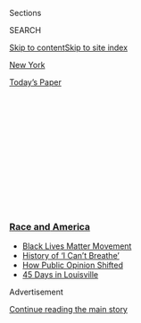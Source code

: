 <div id="app">

<div>

<div>

<div>

<div class="NYTAppHideMasthead css-1q2w90k e1suatyy0">

<div class="section css-ui9rw0 e1suatyy2">

<div class="css-eph4ug er09x8g0">

<div class="css-6n7j50">

</div>

<span class="css-1dv1kvn">Sections</span>

<div class="css-10488qs">

<span class="css-1dv1kvn">SEARCH</span>

</div>

[Skip to content](#site-content)[Skip to site index](#site-index)

</div>

<div id="masthead-section-label" class="css-1wr3we4 eaxe0e00">

[New
York](https://www.nytimes3xbfgragh.onion/section/nyregion)

</div>

<div class="css-10698na e1huz5gh0">

</div>

</div>

<div id="masthead-bar-one" class="section hasLinks css-15hmgas e1csuq9d3">

<div class="css-uqyvli e1csuq9d0">

</div>

<div class="css-1uqjmks e1csuq9d1">

</div>

<div class="css-9e9ivx">

[](https://myaccount.nytimes3xbfgragh.onion/auth/login?response_type=cookie&client_id=vi)

</div>

<div class="css-1bvtpon e1csuq9d2">

[Today’s
Paper](https://www.nytimes3xbfgragh.onion/section/todayspaper)

</div>

</div>

</div>

</div>

<div data-aria-hidden="false">

<div id="site-content" data-role="main">

<div>

<div class="css-1aor85t" style="opacity:0.000000001;z-index:-1;visibility:hidden">

<div class="css-1hqnpie">

<div class="css-epjblv">

<span class="css-17xtcya">[New
York](/section/nyregion)</span><span class="css-x15j1o">|</span><span class="css-fwqvlz">Did
Floyd Protests Lead to a Virus Surge? Here’s What We
Know</span>

</div>

<div class="css-k008qs">

<div class="css-1iwv8en">

<span class="css-18z7m18"></span>

<div>

</div>

</div>

<span class="css-1n6z4y"></span>

<div class="css-1705lsu">

<div class="css-4xjgmj">

<div class="css-4skfbu" data-role="toolbar" data-aria-label="Social Media Share buttons, Save button, and Comments Panel with current comment count" data-testid="share-tools">

  - 
  - 
  - 
  - 
    
    <div class="css-6n7j50">
    
    </div>

  - 
  - 

</div>

</div>

</div>

</div>

</div>

</div>

<div class="css-13pd83m">

<div class="css-l9svim">

### [<span class="css-pa1jbp"><span class="css-1rxm0ex">Race and</span><span class="css-1rxm0ex"> America</span></span>](https://www.nytimes3xbfgragh.onion/news-event/george-floyd-protests-minneapolis-new-york-los-angeles?name=styln-george-floyd&region=TOP_BANNER&variant=undefined&block=storyline_menu_recirc&action=click&pgtype=Article&impression_id=3c863890-e38b-11ea-9e28-3b2d4f74ce95)

  - <span class="css-ousu42">[Black Lives Matter
    Movement](https://www.nytimes3xbfgragh.onion/interactive/2020/07/03/us/george-floyd-protests-crowd-size.html?name=styln-george-floyd&region=TOP_BANNER&variant=undefined&block=storyline_menu_recirc&action=click&pgtype=Article&impression_id=3c8686b0-e38b-11ea-9e28-3b2d4f74ce95)</span>
  - <span class="css-ousu42">[History of ‘I Can’t
    Breathe’](https://www.nytimes3xbfgragh.onion/interactive/2020/06/28/us/i-cant-breathe-police-arrest.html?name=styln-george-floyd&region=TOP_BANNER&variant=undefined&block=storyline_menu_recirc&action=click&pgtype=Article&impression_id=3c86adc0-e38b-11ea-9e28-3b2d4f74ce95)</span>
  - <span class="css-ousu42">[How Public Opinion
    Shifted](https://www.nytimes3xbfgragh.onion/interactive/2020/06/10/upshot/black-lives-matter-attitudes.html?name=styln-george-floyd&region=TOP_BANNER&variant=undefined&block=storyline_menu_recirc&action=click&pgtype=Article&impression_id=3c86adc1-e38b-11ea-9e28-3b2d4f74ce95)</span>
  - <span class="css-ousu42">[45 Days in
    Louisville](https://www.nytimes3xbfgragh.onion/interactive/2020/07/16/us/black-lives-matter-protests-louisville-breonna-taylor.html?name=styln-george-floyd&region=TOP_BANNER&variant=undefined&block=storyline_menu_recirc&action=click&pgtype=Article&impression_id=3c86adc2-e38b-11ea-9e28-3b2d4f74ce95)</span>

</div>

</div>

<div id="top-wrapper" class="css-1sy8kpn">

<div id="top-slug" class="css-l9onyx">

Advertisement

</div>

[Continue reading the main
story](#after-top)

<div class="ad top-wrapper" style="text-align:center;height:100%;display:block;min-height:250px">

<div id="top" class="place-ad" data-position="top" data-size-key="top">

</div>

</div>

<div id="after-top">

</div>

</div>

<div>

<div id="sponsor-wrapper" class="css-1hyfx7x">

<div id="sponsor-slug" class="css-19vbshk">

Supported by

</div>

[Continue reading the main
story](#after-sponsor)

<div id="sponsor" class="ad sponsor-wrapper" style="text-align:center;height:100%;display:block">

</div>

<div id="after-sponsor">

</div>

</div>

<div class="css-186x18t">

</div>

<div class="css-1vkm6nb ehdk2mb0">

# Did Floyd Protests Lead to a Virus Surge? Here’s What We Know

</div>

Epidemiologists have braced for a surge of coronavirus cases. But it has
not come yet.

<div class="css-79elbk" data-testid="photoviewer-wrapper">

<div class="css-z3e15g" data-testid="photoviewer-wrapper-hidden">

</div>

<div class="css-1a48zt4 ehw59r15" data-testid="photoviewer-children">

![<span class="css-16f3y1r e13ogyst0" data-aria-hidden="true">Protests
that drew thousands to New York’s streets in recent weeks have not led
to a surge of coronavirus infections, but health officials say one might
be on the
way.</span><span class="css-cnj6d5 e1z0qqy90" itemprop="copyrightHolder"><span class="css-1ly73wi e1tej78p0">Credit...</span><span><span>Demetrius
Freeman for The New York
Times</span></span></span>](https://static01.graylady3jvrrxbe.onion/images/2020/06/30/nyregion/00nyvirus-protests1/merlin_173138814_cd9f862d-4a26-47d5-b9f1-7bb40d6a3dc8-articleLarge.jpg?quality=75&auto=webp&disable=upscale)

</div>

</div>

<div class="css-18e8msd">

<div class="css-vp77d3 epjyd6m0">

<div class="css-hus3qt ey68jwv0" data-aria-hidden="true">

[![Joseph
Goldstein](https://static01.graylady3jvrrxbe.onion/images/2018/07/16/multimedia/author-joseph-goldstein/author-joseph-goldstein-thumbLarge.png
"Joseph Goldstein")](https://www.nytimes3xbfgragh.onion/by/joseph-goldstein)

</div>

<div class="css-1baulvz">

By [<span class="css-1baulvz last-byline" itemprop="name">Joseph
Goldstein</span>](https://www.nytimes3xbfgragh.onion/by/joseph-goldstein)

</div>

</div>

  - 
    
    <div class="css-ld3wwf e16638kd2">
    
    July 1,
    2020
    
    </div>

  - 
    
    <div class="css-4xjgmj">
    
    <div class="css-d8bdto" data-role="toolbar" data-aria-label="Social Media Share buttons, Save button, and Comments Panel with current comment count" data-testid="share-tools">
    
      - 
      - 
      - 
      - 
        
        <div class="css-6n7j50">
        
        </div>
    
      - 
      - 
    
    </div>
    
    </div>

</div>

</div>

<div class="section meteredContent css-1r7ky0e" name="articleBody" itemprop="articleBody">

<div class="css-1fanzo5 StoryBodyCompanionColumn">

<div class="css-53u6y8">

For more than two months, the authorities had been urging New Yorkers to
stay indoors and keep their distance from others. But after the police
killed George Floyd in Minneapolis, tens of thousands of New Yorkers
poured into the streets, day and night, to [protest police
brutality](https://www.nytimes3xbfgragh.onion/2020/07/20/us/politics/portland-federal-agents-trump.html)
and racism.

Epidemiologists braced for a surge of new [coronavirus
cases](https://www.nytimes3xbfgragh.onion/2020/07/21/health/coronavirus-infections-us.html).
But it has not come yet.

On May 27, the day before the protests began in New York City, some 754
Covid-19 cases were diagnosed, according to the city’s Department of
Health. That was the last time the city recorded more than 700 cases on
a single day.

By the end of the first week of protests, the city was recording
slightly more than 500 cases a day. By the end of the second week of
protests, the case counts were in the low 400s or high 300s a day.
They’ve continued to drop slightly. According to revised numbers the
city released on Wednesday, the last time New York City recorded more
than 300 cases was on June 23.

“We’ve been looking very closely at the number of positive cases every
day to see if there is an uptick in the context of the protests,” Ted
Long, executive director of the city’s contact tracing program, said.
“We have not seen that.”

</div>

</div>

<div class="css-1fanzo5 StoryBodyCompanionColumn">

<div class="css-53u6y8">

In interviews, several epidemiologists expressed either surprise or
relief, and offered theories for what occurred. This is what we know:

## The virus spread in New York City was already slowing down.

The lockdown enacted in March worked. By the end of May, when the
protests began, the virus was not as prevalent in New York as it had
been when the lockdown began.

“It seems we in New York City did achieve a substantial decrease in the
number of cases so that made the odds of encountering a case of Covid-19
in these protests quite low,” said Wafaa El-Sadr, an epidemiology
professor at Columbia University.

Exactly how low is tough to gauge. Throughout June, somewhere between
10,000 and 35,000 New Yorkers per day were tested. The percentage of
coronavirus tests in New York City consistently turning up positive
[declined](https://www1.nyc.gov/site/doh/covid/covid-19-data.page) in
June, from about 3 percent at the start to 2 percent. But New York City
has released little specific information about current hot spots or
clusters, or current infection rates among different age groups.

Some cities and states have made a point of testing demonstrators and
released their findings.

</div>

</div>

<div class="css-79elbk" data-testid="photoviewer-wrapper">

<div class="css-z3e15g" data-testid="photoviewer-wrapper-hidden">

</div>

<div class="css-1a48zt4 ehw59r15" data-testid="photoviewer-children">

![<span class="css-16f3y1r e13ogyst0" data-aria-hidden="true">Protests
over the killing of George Floyd brought thousands of young adults out
of the apartments they had been locked down in since March because of
the
virus.</span><span class="css-cnj6d5 e1z0qqy90" itemprop="copyrightHolder"><span class="css-1ly73wi e1tej78p0">Credit...</span><span>Byron
Smith for The New York
Times</span></span>](https://static01.graylady3jvrrxbe.onion/images/2020/06/30/nyregion/00nyvirus-protests2/merlin_173725254_a9b1371f-c9a6-450b-9be8-db1aabafb1fa-articleLarge.jpg?quality=75&auto=webp&disable=upscale)

</div>

</div>

<div class="css-1fanzo5 StoryBodyCompanionColumn">

<div class="css-53u6y8">

In Minnesota, an initiative that targeted demonstrators [found that 1.5
percent of
them](https://www.startribune.com/minnesota-virus-cases-decline-despite-mass-protest-fears/571421142/?refresh=true)
tested positive. In Massachusetts, [fewer than 3
percent](https://www.bostonglobe.com/2020/06/23/nation/baker-25-percent-protesters-tested-positive-coronavirus/)
of protesters did. A positive test does not necessarily mean a [person
is likely to still be
contagious](https://www.statnews.com/2020/06/08/viral-shedding-covid19-pcr-montreal-baby/);
people can continue to test positive for weeks after becoming ill and
starting to recover.

</div>

</div>

<div class="css-1fanzo5 StoryBodyCompanionColumn">

<div class="css-53u6y8">

In New York, Gov. Andrew M. Cuomo pledged in early June to [dedicate 15
testing
sites](https://www.nytimes3xbfgragh.onion/2020/06/07/world/coronavirus-updates-us-usa.html)
in the city exclusively to people who attended protests. But a state
Health Department spokesman said that data is not yet available.

Kitaw Demissie, an epidemiologist and dean of SUNY Downstate School of
Public Health in Brooklyn, said it was possible that in areas with
accelerating outbreaks — such as some southern and western states — the
mass demonstrations could well play a role in the spread of the virus.

## Outdoor transmission is more rare.

Conditions at the demonstrations may not have been conducive for
transmission, mainly because the protests occurred outdoors,
epidemiologists said.

The virus spreads far more
[easily](https://www.medrxiv.org/content/10.1101/2020.02.28.20029272v2.full.pdf)
indoors than outdoors, and close contact indoors is believed to be [the
main](https://www.medrxiv.org/content/10.1101/2020.04.04.20053058v1.full.pdf)
[driver of
transmission](https://wwwnc.cdc.gov/eid/article/26/6/20-0495_article),
epidemiologists say. [One
study](https://doi.org/10.1101/2020.02.28.20029272) based on a review of
110 cases in Japan found that the odds of transmission were 18.7 times
higher in closed environments — everything from fitness studios to tents
— than in open-air environments. Another study involving a review of
thousands of cases in China found [only a single
instance](https://www.medrxiv.org/content/10.1101/2020.04.04.20053058v1.full.pdf)
of outdoor transmission.

In Minnesota, where Mr. Floyd was killed, cases among young adults
climbed substantially over June. But officials said that [gatherings in
re-opened](https://www.twincities.com/2020/06/26/coronavirus-friday-update-cases-jump-by-493-as-five-more-minnesotans-die-of-covid-19/)
bars were partly to blame.

The virus [is
thought](https://www.cdc.gov/coronavirus/2019-ncov/prevent-getting-sick/how-covid-spreads.html)
to be spread primarily through the virus-laden droplets emitted when a
contagious person coughs, sneezes or talks. When outdoors, this
virus-laden air is more [quickly
diluted](https://www.nytimes3xbfgragh.onion/2020/05/15/us/coronavirus-what-to-do-outside.html)
and carried away than it would be in a poorly ventilated room. Because a
[certain quantity of
virus](https://www.statnews.com/2020/04/14/how-much-of-the-coronavirus-does-it-take-to-make-you-sick/)
is needed for an infectious dose, the dilution can make a significant
difference, epidemiologists say.

</div>

</div>

<div class="css-1fanzo5 StoryBodyCompanionColumn">

<div class="css-53u6y8">

Another potential factor: Demonstrators were often on the move, marching
at a brisk pace. That may have promoted dilution and also spaced people
out from each
other.

</div>

</div>

<div class="css-79elbk" data-testid="photoviewer-wrapper">

<div class="css-z3e15g" data-testid="photoviewer-wrapper-hidden">

</div>

<div class="css-1a48zt4 ehw59r15" data-testid="photoviewer-children">

<div class="css-1xdhyk6 erfvjey0">

<span class="css-1ly73wi e1tej78p0">Image</span>

<div class="css-zjzyr8">

<div data-testid="lazyimage-container" style="height:257.77777777777777px">

</div>

</div>

</div>

<span class="css-16f3y1r e13ogyst0" data-aria-hidden="true">Virus-laden
droplets — like the kind that are spewed when an infected person is
talking, singing, shouting or chanting — are thought to be the primary
way the coronavirus is
spread.</span><span class="css-cnj6d5 e1z0qqy90" itemprop="copyrightHolder"><span class="css-1ly73wi e1tej78p0">Credit...</span><span>Simbarashe
Cha for The New York Times</span></span>

</div>

</div>

<div class="css-1fanzo5 StoryBodyCompanionColumn">

<div class="css-53u6y8">

“This doesn’t say that being in a crowd is not risky,” said Howard
Markel, a physician and historian of medicine at the University of
Michigan who has written on past epidemics. He said that protesters in
New York may have just been “incredibly lucky.”

He noted that outdoor crowds can accelerate the spread of respiratory
viruses — [most notoriously during a war bond
parade](https://www.nytimes3xbfgragh.onion/2020/04/04/us/coronavirus-spanish-flu-philadelphia-pennsylvania.html)
in Philadelphia during the 1918 influenza pandemic.

## Most protesters wore masks.

New York City’s Health Department had gone so far as to urge protesters
not to chant or yell — which can increase the likelihood of transmission
— but to instead carry signs and consider bringing a drum.

But while that bit of advice went largely unheeded, most protesters
adhered to another: Wear a mask.

Carlos Polanco, 21, from Brooklyn, who protested for 22 or 23 days
straight, often out front at protests with a bullhorn, said that
organizers made a point of bringing extra masks and distributing them to
demonstrators. Mr. Polanco, a rising senior at Dartmouth College, said
that he tried to wear a mask except when he was delivering a speech or
leading chants — during which time he tried to keep his six feet of
distance from others, he said.

And many protesters complained when [police officers at protests did not
wear
masks](https://www.nytimes3xbfgragh.onion/2020/06/11/nyregion/nypd-face-masks-nyc-protests.html).

## We could still see a wave of infections tied to the protests.

Some scientists say it’s still too early to tell how much transmission
occurred at the demonstrations in New York. One reason is that many
protesters were young adults — a demographic in whom severe cases and
hospitalizations are less common. As a result, a rise in cases that
started within this demographic might remain undetected by public health
officials for longer.

</div>

</div>

<div class="css-1fanzo5 StoryBodyCompanionColumn">

<div class="css-53u6y8">

“We don’t know the impact. We’ll see that in the next two weeks,”
Florian Krammer, a virologist at the Icahn School of Medicine at Mount
Sinai, said in an interview last week.

Moreover, city officials have instructed contact tracers not to ask new
Covid-19 patients if they attended protests, according [to a report in
The
City](https://www.thecity.nyc/coronavirus/2020/6/14/21290963/nyc-covid-19-trackers-skipping-floyd-protest-questions-even-amid-fears-of-new-wave),
a nonprofit news organization.

And the protests continue. Hundreds gathered [at City Hall
Park](https://www.nytimes3xbfgragh.onion/2020/07/22/nyregion/occupy-city-hall-protest-nypd.html)
over the past week, [to demand deep
cuts](https://www.nytimes3xbfgragh.onion/2020/06/28/nyregion/occupy-city-hall-nyc.html)
to the New York Police Department budget. Some protesters are camping
out in sleeping bags or under tarps. The gathering is drawing some
comparisons to the Occupy Wall Street encampment at nearby Zuccotti Park
in 2011. Rarely remembered, a vicious cough, called “[Zuccotti
lung](https://www.nytimes3xbfgragh.onion/2020/06/28/nyregion/occupy-city-hall-nyc.html),”
circulated around that encampment.

So far there has been no clear increase in patients in emergency rooms
complaining of pneumonia or flu-like symptoms — a metric the city’s
Health Department tracks as an early warning system for Covid-19
transmission.

But public health experts cautioned against drawing too much reassurance
from New York’s experience. “Like most every other aspect of this
pandemic the most predictable thing is the unpredictability,” said
Professor Markel, the historian and physician from the University of
Michigan.

</div>

</div>

</div>

<div>

</div>

<div>

</div>

<div>

</div>

<div>

<div id="bottom-wrapper" class="css-1ede5it">

<div id="bottom-slug" class="css-l9onyx">

Advertisement

</div>

[Continue reading the main
story](#after-bottom)

<div id="bottom" class="ad bottom-wrapper" style="text-align:center;height:100%;display:block;min-height:90px">

</div>

<div id="after-bottom">

</div>

</div>

</div>

</div>

</div>

## Site Index

<div>

</div>

## Site Information Navigation

  - [© <span>2020</span> <span>The New York Times
    Company</span>](https://help.nytimes3xbfgragh.onion/hc/en-us/articles/115014792127-Copyright-notice)

<!-- end list -->

  - [NYTCo](https://www.nytco.com/)
  - [Contact
    Us](https://help.nytimes3xbfgragh.onion/hc/en-us/articles/115015385887-Contact-Us)
  - [Work with us](https://www.nytco.com/careers/)
  - [Advertise](https://nytmediakit.com/)
  - [T Brand Studio](http://www.tbrandstudio.com/)
  - [Your Ad
    Choices](https://www.nytimes3xbfgragh.onion/privacy/cookie-policy#how-do-i-manage-trackers)
  - [Privacy](https://www.nytimes3xbfgragh.onion/privacy)
  - [Terms of
    Service](https://help.nytimes3xbfgragh.onion/hc/en-us/articles/115014893428-Terms-of-service)
  - [Terms of
    Sale](https://help.nytimes3xbfgragh.onion/hc/en-us/articles/115014893968-Terms-of-sale)
  - [Site
    Map](https://spiderbites.nytimes3xbfgragh.onion)
  - [Help](https://help.nytimes3xbfgragh.onion/hc/en-us)
  - [Subscriptions](https://www.nytimes3xbfgragh.onion/subscription?campaignId=37WXW)

</div>

</div>

</div>

</div>
